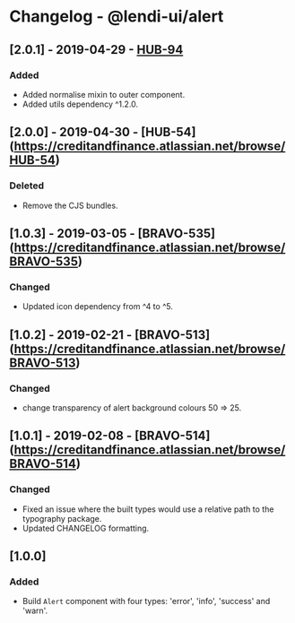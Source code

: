 # Changelog - @lendi-ui/alert

## [2.0.1] - 2019-04-29 - [HUB-94](https://creditandfinance.atlassian.net/browse/HUB-94)
### Added
- Added normalise mixin to outer component.
- Added utils dependency ^1.2.0.

## [2.0.0] - 2019-04-30 - [HUB-54] (https://creditandfinance.atlassian.net/browse/HUB-54)
 
### Deleted
- Remove the CJS bundles.

## [1.0.3] - 2019-03-05 - [BRAVO-535] (https://creditandfinance.atlassian.net/browse/BRAVO-535)
### Changed
- Updated icon dependency from ^4 to ^5.

## [1.0.2] - 2019-02-21 - [BRAVO-513] (https://creditandfinance.atlassian.net/browse/BRAVO-513)
### Changed
- change transparency of alert background colours 50 => 25.

## [1.0.1] - 2019-02-08 - [BRAVO-514] (https://creditandfinance.atlassian.net/browse/BRAVO-514)
### Changed
- Fixed an issue where the built types would use a relative path to the typography package.
- Updated CHANGELOG formatting.

## [1.0.0]
### Added
- Build `Alert` component with four types: 'error', 'info', 'success' and 'warn'.

